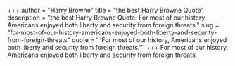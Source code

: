 +++
author = "Harry Browne"
title = "the best Harry Browne Quote"
description = "the best Harry Browne Quote: For most of our history, Americans enjoyed both liberty and security from foreign threats."
slug = "for-most-of-our-history-americans-enjoyed-both-liberty-and-security-from-foreign-threats"
quote = '''For most of our history, Americans enjoyed both liberty and security from foreign threats.'''
+++
For most of our history, Americans enjoyed both liberty and security from foreign threats.
